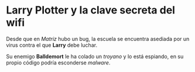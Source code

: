# Larry Plotter y la clave secreta del wifi

Desde que en *Matriz* hubo un bug, la escuela se encuentra asediada por un virus
contra el que **Larry** debe luchar. 

Su enemigo **Balldemort** le ha colado un *troyano* y lo está espiando,
 en su propio código podría esconderse *malware*.
